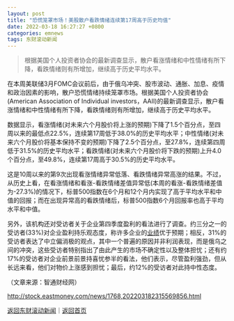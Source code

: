 ```yaml
---
layout: post
title: "恐慌笼罩市场！美股散户看跌情绪连续第17周高于历史均值"
date: 2022-03-18 16:27:27 +0800
categories: emnews
tags: 东财滚动新闻
---
```

> 根据美国个人投资者协会的最新调查显示，散户看涨情绪和中性情绪有所下降，看跌情绪则有所增加，继续高于历史平均水平。

<p>在本周美联储3月FOMC会议前后，由于俄乌冲突、股市波动、通胀、加息、疫情和政治因素的影响，散户恐慌情绪持续笼罩市场。根据美国个人投资者协会(American Association of Individual investors，AAII)的最新调查显示，散户看涨情绪和中性情绪有所下降，看跌情绪则有所增加，继续高于历史平均水平。</p>
 <p>数据显示，看涨情绪(对未来六个月股价将上涨的预期)下降了1.5个百分点，至四周以来的最低点22.5%，连续第17周低于38.0%的历史平均水平；中性情绪(对未来六个月股价将基本保持不变的预期)下降了2.5个百分点，至27.8%，连续第四周低于31.5%的历史平均水平；看跌情绪(对未来六个月股价将下跌的预期)上升4.0个百分点，至49.8%，连续第17周高于30.5%的历史平均水平。</p>
 <p>这是10周以来的第9次出现看涨情绪异常低落、看跌情绪异常高涨的结果。不过，从历史上看，在看涨情绪和看涨-看跌情绪差值异常低(本周的看涨-看跌情绪差值为-27.3%)的情况下，标普500指数在6个月和12个月内实现了高于平均水平和中值的回报；而在出现异常高的看跌情绪后，标普500指数6个月回报率也高于平均水平和中值。</p>
 <p>另外，该机构还对受访者关于企业第四季度盈利的看法进行了调查。约三分之一的受访者(33%)对企业盈利持乐观态度，称许多企业的<span id="Info.3321"><a href="http://data.eastmoney.com/bbsj/" class="infokey">业绩</a></span>优于预期；相反，31%的受访者表达了中立偏消极的观点，其中一个普遍的原因并非利润表现，而是俄乌之间的冲突，这些受访者特别指出了由此产生的市场不确定性以及整体担忧；还有约17%的受访者对企业前景前景持喜忧参半的看法，他们表示，尽管盈利强劲，但从长远来看，他们对物价上涨感到担忧；最后，约12%的受访者对此持中性态度。</p><p class="em_media">（文章来源：智通财经网）</p>

<http://stock.eastmoney.com/news/1768,202203182315569856.html>

[返回东财滚动新闻](//finews.withounder.com/emnews/)｜[返回首页](//finews.withounder.com/)